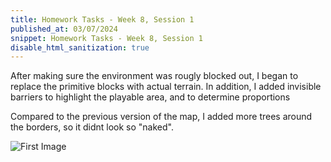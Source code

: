 ```yaml
---
title: Homework Tasks - Week 8, Session 1
published_at: 03/07/2024
snippet: Homework Tasks - Week 8, Session 1
disable_html_sanitization: true
---
```


After making sure the environment was rougly blocked out, I began to replace the primitive blocks with actual terrain. In addition, I added invisible barriers to highlight the playable area, and to determine proportions

Compared to the previous version of the map, I added more trees around the borders, so it didnt look so "naked".

![First Image](/w01s1/Desert1.png)